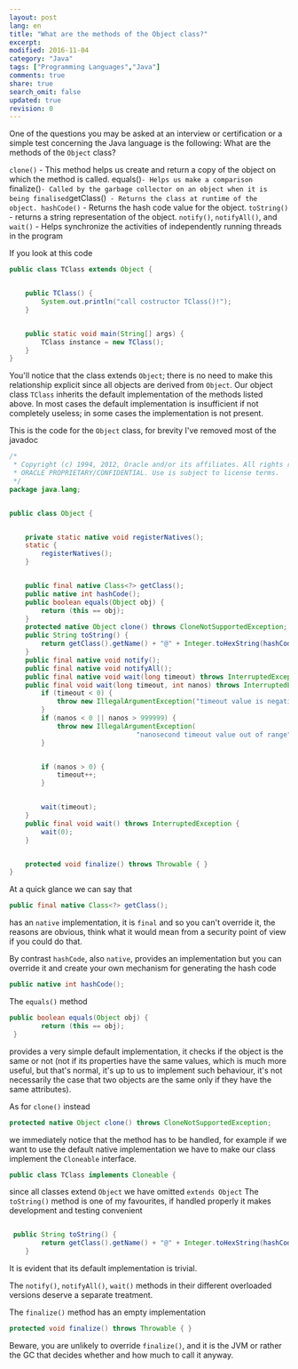 ```yaml
---
layout: post
lang: en
title: "What are the methods of the Object class?"
excerpt: 
modified: 2016-11-04
category: "Java"
tags: ["Programming Languages","Java"]
comments: true
share: true
search_omit: false
updated: true
revision: 0
---
```





One of the questions you may be asked at an interview or certification or a simple test concerning the Java language is the following:
What are the methods of the `Object` class?


`clone()` - This method helps us create and return a copy of the object on which the method is called.
equals()` - Helps us make a comparison 
`finalize()` - Called by the garbage collector on an object when it is being finalised
`getClass()` - Returns the class at runtime of the object.
hashCode()` - Returns the hash code value for the object.
`toString()` - returns a string representation of the object.
`notify()`, `notifyAll()`, and `wait()` - Helps synchronize the activities of independently running threads in the program 


If you look at this code

```java
public class TClass extends Object {


    public TClass() {
        System.out.println("call costructor TClass()!");
    }


    public static void main(String[] args) {
        TClass instance = new TClass();
    }
}
```


You'll notice that the class extends `Object`; there is no need to make this relationship explicit since all objects are derived from `Object`. Our object class `TClass` inherits the default implementation of the methods listed above. In most cases the default implementation is insufficient if not completely useless; in some cases the implementation is not present.


This is the code for the `Object` class, for brevity I've removed most of the javadoc

```java
/*
 * Copyright (c) 1994, 2012, Oracle and/or its affiliates. All rights reserved.
 * ORACLE PROPRIETARY/CONFIDENTIAL. Use is subject to license terms.
 */
package java.lang;


public class Object {


    private static native void registerNatives();
    static {
        registerNatives();
    }


    public final native Class<?> getClass();
    public native int hashCode();
    public boolean equals(Object obj) {
        return (this == obj);
    }
    protected native Object clone() throws CloneNotSupportedException;
    public String toString() {
        return getClass().getName() + "@" + Integer.toHexString(hashCode());
    }
    public final native void notify();
    public final native void notifyAll();
    public final native void wait(long timeout) throws InterruptedException;
    public final void wait(long timeout, int nanos) throws InterruptedException {
        if (timeout < 0) {
            throw new IllegalArgumentException("timeout value is negative");
        }
        if (nanos < 0 || nanos > 999999) {
            throw new IllegalArgumentException(
                                "nanosecond timeout value out of range");
        }


        if (nanos > 0) {
            timeout++;
        }


        wait(timeout);
    }
    public final void wait() throws InterruptedException {
        wait(0);
    }


    protected void finalize() throws Throwable { }
}
```

At a quick glance we can say that

```java
public final native Class<?> getClass();
```
has an `native` implementation, it is `final` and so you can't override it, the reasons are obvious, think what it would mean from a security point of view if you could do that.

By contrast `hashCode`, also `native`, provides an implementation but you can override it and create your own mechanism for generating the hash code

```java
public native int hashCode();
```


The `equals()` method

```java 
public boolean equals(Object obj) {
        return (this == obj);
 }
```

provides a very simple default implementation, it checks if the object is the same or not (not if its properties have the same values, which is much more useful, but that's normal, it's up to us to implement such behaviour, it's not necessarily the case that two objects are the same only if they have the same attributes).


As for `clone()` instead 

```java
protected native Object clone() throws CloneNotSupportedException;
```

we immediately notice that the method has to be handled, for example if we want to use the default native implementation we have to make our class implement the `Cloneable` interface.

```java
public class TClass implements Cloneable {
```

since all classes extend `Object` we have omitted `extends Object`
The `toString()` method is one of my favourites, if handled properly it makes development and testing convenient

```java

 public String toString() {
        return getClass().getName() + "@" + Integer.toHexString(hashCode());
    }
```

It is evident that its default implementation is trivial.


The `notify()`, `notifyAll()`, `wait()` methods in their different overloaded versions deserve a separate treatment.


The `finalize()` method has an empty implementation

```java
protected void finalize() throws Throwable { }
```

Beware, you are unlikely to override `finalize()`, and it is the JVM or rather the GC that decides whether and how much to call it anyway.